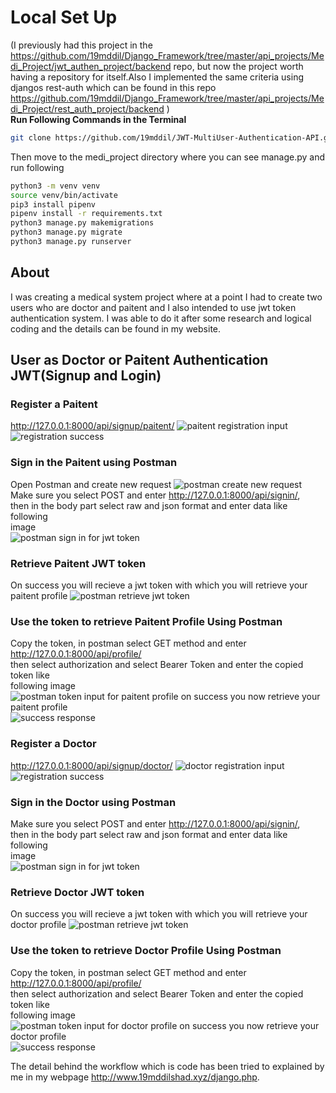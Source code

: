# Local Set Up
(I previously had this project in the <https://github.com/19mddil/Django_Framework/tree/master/api_projects/Medi_Project/jwt_authen_project/backend> repo, but now the project worth having a repository for itself.Also I implemented the same criteria using djangos rest-auth which can be found in this repo
<https://github.com/19mddil/Django_Framework/tree/master/api_projects/Medi_Project/rest_auth_project/backend> )  
**Run Following Commands in the Terminal**  
```bash
git clone https://github.com/19mddil/JWT-MultiUser-Authentication-API.git
```
Then move to the medi_project directory where you can see manage.py and run following
```bash
python3 -m venv venv
source venv/bin/activate
pip3 install pipenv
pipenv install -r requirements.txt
python3 manage.py makemigrations
python3 manage.py migrate
python3 manage.py runserver
```
## About
I was creating a medical system project where at a point I had to create two users who are doctor and paitent and I also intended to use jwt token authentication system. I was able to do it after some research and logical coding and the details can be found in my website.
## User as Doctor or Paitent Authentication JWT(Signup and Login)
### Register a Paitent
<http://127.0.0.1:8000/api/signup/paitent/>
![paitent registration input](/assets/pr.png)
![registration success](/assets/prs.png)
### Sign in the Paitent using Postman
Open Postman and create new request
![postman create new request](/assets/postman_new.png)
Make sure you select POST and enter <http://127.0.0.1:8000/api/signin/>,  
then in the body part select raw and json format and enter data like following  
image  
![postman sign in for jwt token](/assets/postman_p_2.png)
### Retrieve Paitent JWT token
On success you will recieve a jwt token with which you will retrieve your paitent profile
![postman retrieve jwt token](/assets/postman_p_3.png)
### Use the token to retrieve Paitent Profile Using Postman
Copy the token, in postman select GET method and enter <http://127.0.0.1:8000/api/profile/>  
then select authorization and select Bearer Token and enter the copied token like  
following image  
![postman token input for paitent profile](/assets/postman_p_4.png)
on success you now retrieve your paitent profile  
![success response ](/assets/postman_p_5.png)
### Register a Doctor
<http://127.0.0.1:8000/api/signup/doctor/>
![doctor registration input](/assets/pd.png)
![registration success](/assets/pds.png)
### Sign in the Doctor using Postman
Make sure you select POST and enter <http://127.0.0.1:8000/api/signin/>,  
then in the body part select raw and json format and enter data like following  
image  
![postman sign in for jwt token](/assets/postman_d_2.png)
### Retrieve Doctor JWT token
On success you will recieve a jwt token with which you will retrieve your doctor profile
![postman retrieve jwt token](/assets/postman_d_3.png)
### Use the token to retrieve Doctor Profile Using Postman
Copy the token, in postman select GET method and enter <http://127.0.0.1:8000/api/profile/>  
then select authorization and select Bearer Token and enter the copied token like  
following image  
![postman token input for doctor profile](/assets/postman_d_4.png)
on success you now retrieve your doctor profile  
![success response ](/assets/postman_d_5.png)

The detail behind the workflow which is code has been tried to explained by me in my webpage <http://www.19mddilshad.xyz/django.php>.
